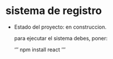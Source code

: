 <h1>sistema de registro </h1>

- Estado del proyecto: en construccion.

  para ejecutar el sistema debes, poner:

  ‘’’ npm install react ’’’
